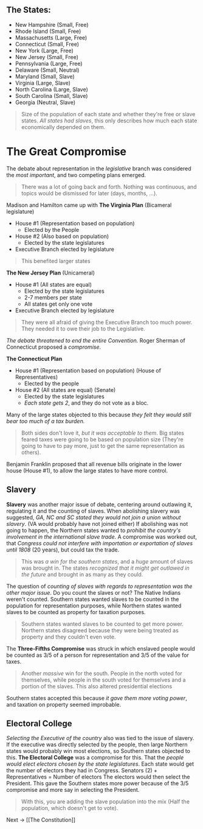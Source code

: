 ## The States:
- New Hampshire (Small, Free)
- Rhode Island (Small, Free)
- Massachusetts (Large, Free)
- Connecticut (Small, Free)
- New York (Large, Free)
- New Jersey (Small, Free)
- Pennsylvania (Large, Free)
- Delaware (Small, Neutral)
- Maryland (Small, Slave)
- Virginia (Large, Slave)
- North Carolina (Large, Slave)
- South Carolina (Small, Slave)
- Georgia (Neutral, Slave)

>Size of the population of each state and whether they're free or slave states.
>*All states had slaves*, this only describes how much each state economically depended on them.

# The Great Compromise
The debate about representation in the *legislative* branch was considered the *most important*, and two competing plans emerged.

> There was a lot of going back and forth. Nothing was continuous, and topics would be dismissed for later (days, months, ...).

Madison and Hamilton came up with **The Virginia Plan** (Bicameral legislature)
- House #1 (Representation based on population)
	- Elected by the People
- House #2 (Also based on population)
	- Elected by the state legislatures
- Executive Branch elected by legislature
> This benefited larger states

**The New Jersey Plan** (Unicameral)
- House #1 (All states are equal)
	- Elected by the state legislatures
	- 2-7 members per state
	- All states get only one vote
- Executive Branch elected by legislature

> They were all afraid of giving the Executive Branch too much power. They needed it to owe their job to the Legislative.

*The debate threatened to end the entire Convention.* Roger Sherman of Connecticut proposed a *compromise*.

**The Connecticut Plan**
- House #1 (Representation based on population) (House of Representatives)
	- Elected by the people
- House #2 (All states are equal) (Senate)
	- Elected by the state legislatures
	- *Each state gets 2*, and they do not vote as a bloc.

Many of the large states objected to this because *they felt they would still bear too much of a tax burden.*

> Both sides don't love it, *but it was acceptable to them*. Big states feared taxes were going to be based on population size (They're going to have to pay more, just to get the same representation as others).

Benjamin Franklin proposed that all revenue bills originate in the lower house (House #1), to allow the large states to have more control.
## Slavery
**Slavery** was another major issue of debate, centering around outlawing it, regulating it and the counting of slaves.
When abolishing slavery was suggested, *GA, NC and SC stated they would not join a union without slavery*. (VA would probably have not joined either)
If abolishing was not going to happen, the Northern states wanted to *prohibit the country's involvement in the international slave trade*.
A compromise was worked out, that *Congress could not interfere with importation or exportation of slaves until 1808* (20 years), but could tax the trade.
> This was *a win for the southern states*, and a *huge* amount of slaves was brought in. The states *recognized that it might get outlawed in the future* and brought in as many as they could.

The question of *counting of slaves with regards to representation was the other major issue*. Do you count the slaves or not? The Native Indians weren't counted.
Southern states wanted slaves to be counted in the population for representation purposes, while Northern states wanted slaves to be counted as property for taxation purposes.
> Southern states wanted slaves to be counted to get more power. Northern states disagreed because they were being treated as property and they couldn't even vote.

The **Three-Fifths Compromise** was struck in which enslaved people would be counted as 3/5 of a person for representation and 3/5 of the value for taxes.
> Another *massive* win for the south. People in the north voted for themselves, while people in the south voted for themselves and a portion of the slaves. This also altered presidential elections

Southern states accepted this because *it gave them more voting power*, and taxation on property seemed improbable.

## Electoral College
*Selecting the Executive of the country* also was tied to the issue of slavery.
If the executive was directly selected by the people, then large Northern states would probably win most elections, so Southern states objected to this.
**The Electoral College** was a compromise for this. That the *people would elect electors chosen by the state legislatures*.
Each state would get the number of electors they had in Congress.
Senators (2) + Representatives = Number of electors
The electors would then select the President.
This gave the Southern states more power because of the 3/5 compromise and more say in selecting the President.
> With this, you are adding the slave population into the mix (Half the population, which doesn't get to vote).

Next -> [[The Constitution]]